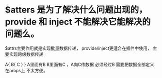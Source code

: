 

# $atters 是为了解决什么问题出现的，provide 和 inject 不能解决它能解决的问题么。

  $attrs主要作用就是实现批量数据传递， provide/inject更适合在插件中使用，
  主要实现跨级数据传递

  A{
      B{
          C
      }
  }
  A里面有B B里面有C ，A向C传数据 必须经过B 需要把数据全部定义在props上 不太方便。
  